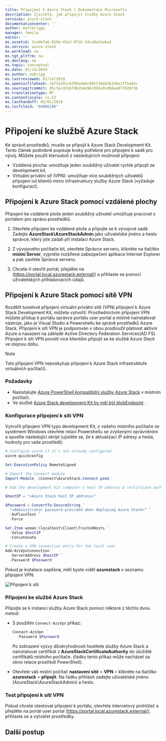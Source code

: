 ```yaml
---
title: Připojení k Azure Stack | Dokumentace Microsoftu
description: Zjistěte, jak připojit služby Azure Stack
services: azure-stack
documentationcenter: ''
author: mattbriggs
manager: femila
editor: ''
ms.assetid: 3cebbfa6-819a-41e3-9f1b-14ca0a2aaba3
ms.service: azure-stack
ms.workload: na
ms.tgt_pltfrm: na
ms.devlang: na
ms.topic: conceptual
ms.date: 01/14/2019
ms.author: mabrigg
ms.lastreviewed: 01/14/2019
ms.openlocfilehash: cbffe391c6295ede6c985f38a836198a1ffba84c
ms.sourcegitcommit: 85c3acd316fd61b4e94c991a9cd68aa97702073b
ms.translationtype: MT
ms.contentlocale: cs-CZ
ms.lasthandoff: 05/01/2019
ms.locfileid: "64986196"
---
```

# <a name="connect-to-azure-stack"></a>Připojení ke službě Azure Stack

Ke správě prostředků, musíte se připojit k Azure Stack Development Kit. Tento článek podrobně popisuje kroky potřebné pro připojení k sadě pro vývoj. Můžete použít kteroukoli z následujících možností připojení:

* Vzdálená plocha: umožňuje jeden souběžný uživatel rychle připojit ze development kit.
* Virtuální privátní síť (VPN): umožňuje více souběžných uživatelů připojení od klientů mimo infrastruktury služby Azure Stack (vyžaduje konfiguraci).

## <a name="connect-to-azure-stack-with-remote-desktop"></a>Připojení k Azure Stack pomocí vzdálené plochy
Připojení ke vzdálené ploše jeden souběžný uživatel umožňuje pracovat s portálem pro správu prostředků.

1. Otevřete připojení ke vzdálené ploše a připojte se k vývojové sadě. Zadejte **AzureStack\AzureStackAdmin** jako uživatelské jméno a heslo správce, který jste zadali při instalaci Azure Stack.  

2. Z vývojového počítače kit, otevřete Správce serveru, klikněte na tlačítko **místní Server**, vypněte rozšířené zabezpečení aplikace Internet Explorer a pak zavřete Správce serveru.

3. Chcete-li otevřít portál, přejděte na (https://portal.local.azurestack.external/) a přihlaste se pomocí uživatelských přihlašovacích údajů.


## <a name="connect-to-azure-stack-with-vpn"></a>Připojení k Azure Stack pomocí sítě VPN

Rozdělit tunelové připojení virtuální privátní sítě (VPN) připojení k Azure Stack Development Kit, můžete vytvořit. Prostřednictvím připojení VPN můžete přístup k portálu správce portálu user portal a místně nainstalovat nástroje, jako je Visual Studio a Powershellu ke správě prostředků Azure Stack. Připojení k síti VPN je podporován v obou prodloužil platnost aktivní Azure a nasazení na základě Active Directory Federation Services(AD FS). Připojení k síti VPN povolit více klientům připojit se ke službě Azure Stack ve stejnou dobu. 

> [!NOTE] 
> Toto připojení VPN neposkytuje připojení k Azure Stack infrastruktuře virtuálních počítačů. 

### <a name="prerequisites"></a>Požadavky

* Nainstalujte [Azure PowerShell kompatibilní služby Azure Stack](../operator/azure-stack-powershell-install.md) v místním počítači.  
* Ve službě [Azure Stack development Kit by měl být blobEndpoint](../operator/azure-stack-powershell-download.md) . 

### <a name="configure-vpn-connectivity"></a>Konfigurace připojení k síti VPN

Vytvořit připojení VPN typu development Kit, z vašeho místního počítače se systémem Windows otevřete relaci Powershellu se zvýšenými oprávněními a spusťte následující skript (ujistěte se, že k aktualizaci IP adresy a hesla, hodnoty pro vaše prostředí):

```powershell 
# Configure winrm if it's not already configured
winrm quickconfig  

Set-ExecutionPolicy RemoteSigned

# Import the Connect module
Import-Module .\Connect\AzureStack.Connect.psm1 

# Add the development kit computer's host IP address & certificate authority (CA) to the list of trusted hosts. Make sure to update the IP address and password values for your environment. 

$hostIP = "<Azure Stack host IP address>"

$Password = ConvertTo-SecureString `
  "<Administrator password provided when deploying Azure Stack>" `
  -AsPlainText `
  -Force

Set-Item wsman:\localhost\Client\TrustedHosts `
  -Value $hostIP `
  -Concatenate

# Create a VPN connection entry for the local user
Add-AzsVpnConnection `
  -ServerAddress $hostIP `
  -Password $Password

```

Pokud je instalace úspěšná, měli byste vidět **azurestack** v seznamu připojení VPN.

![Připojení k síti](media/azure-stack-connect-azure-stack/image3.png)  

### <a name="connect-to-azure-stack"></a>Připojení ke službě Azure Stack

Připojte se k instanci služby Azure Stack pomocí některé z těchto dvou metod:  

* S použitím `Connect-AzsVpn` příkaz: 
    
  ```powershell
  Connect-AzsVpn `
    -Password $Password
  ```

  Po zobrazení výzvy důvěryhodnosti hostitele služby Azure Stack a nainstalovat certifikát z **AzureStackCertificateAuthority** do úložiště certifikátů místního počítače. (řádku tento příkaz může nacházet za okno relace prostředí PowerShell). 

* Otevřete váš místní počítač **nastavení sítě** > **VPN** > klikněte na tlačítko **azurestack** > **připojit**. Na řádku přihlásit zadejte uživatelské jméno (AzureStack\AzureStackAdmin) a heslo.

### <a name="test-the-vpn-connectivity"></a>Test připojení k síti VPN

Pokud chcete otestovat připojení k portálu, otevřete internetový prohlížeč a přejděte na portál user portal (https://portal.local.azurestack.external/), přihlaste se a vytvářet prostředky.  

## <a name="next-steps"></a>Další postup



